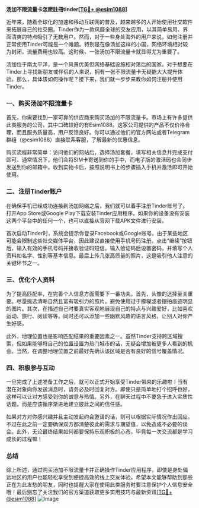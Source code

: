 **汤加不限流量卡怎麽註冊tinder[[TG💪+ @esim1088](https://t.me/s/esim1088)]**

近年来，随着全球化的加速和移动互联网的普及，越来越多的人开始使用社交软件来拓展自己的社交圈。Tinder作为一款风靡全球的交友应用，以其简单易用、界面清爽的特点吸引了无数用户。然而，对于一些身处海外的用户来说，如何注册并正常使用Tinder可能是一个难题。特别是在像汤加这样的小国，网络环境相对较为封闭，流量费用也较高。这时候，一张汤加不限流量卡就显得尤为重要了。

汤加位于南太平洋，是一个风景优美但网络基础设施相对落后的国家。对于想要在Tinder上寻找新朋友或伴侣的人来说，拥有一张不限流量卡无疑能大大提升体验。那么，具体该如何操作呢？接下来，我们就一步步来教你如何注册并使用Tinder。

### 一、购买汤加不限流量卡

首先，你需要找到一家可靠的供应商来购买汤加的不限流量卡。市场上有许多提供此类服务的公司，其中口碑较好的有Esim1088。这家公司提供的产品不仅价格合理，而且服务质量高，用户反馈良好。你可以通过他们的官方网站或者Telegram群组（@esim1088）直接联系客服，了解最新的优惠信息。

购买流程非常简单：访问他们的网站后，选择汤加套餐，填写相关信息并完成支付即可。通常情况下，他们会将SIM卡寄送到你的手中，而电子版的激活码也会同步发送到你的邮箱中。收到实物卡后，按照说明书上的步骤插入手机并激活即可开始使用。

### 二、注册Tinder账户

在确保手机已经成功连接到汤加网络之后，我们就可以着手注册Tinder账号了。打开App Store或Google Play下载安装Tinder应用程序。如果你的设备没有安装这两个平台中的任何一个，也可以直接从官网下载APK文件进行安装。

首次启动Tinder时，系统会提示你登录Facebook或Google账号。由于某些地区可能会限制这些社交媒体平台，因此建议直接使用手机号码注册。点击“继续”按钮后，输入有效的手机号码并接收验证码短信。输入验证码后设置密码，并填写个人资料如名字、性别等基本信息。最后上传几张高质量的照片，这是吸引他人注意的关键环节之一。

### 三、优化个人资料

为了提高匹配率，在完善个人信息方面需要下一番功夫。首先，头像的选择至关重要。尽量挑选清晰自然且富有吸引力的照片，避免使用过于模糊或者摆拍痕迹明显的图片。其次，在描述自己时要真实客观地展现自己的特点与兴趣爱好，比如喜欢运动、旅行、阅读等等。同时还可以添加一些幽默风趣的语言风格，让别人对你产生好感。

此外，地理位置也是影响匹配结果的重要因素之一。虽然Tinder支持跨区域搜索，但如果能够将自己的位置设置为热门城市的话，无疑会增加被更多人看到的机会。当然，在调整地理位置之前最好先确认该区域是否有良好的信号覆盖情况。

### 四、积极参与互动

一旦完成了上述准备工作之后，就可以正式开始享受Tinder带来的乐趣啦！当有潜在对象向你发送消息时，请务必及时回复对方。即使只是简单地打个招呼也好，这样可以让对方感受到你的诚意与热情。另外，在聊天过程中不要急于进入实质性话题，而是应该循序渐进地建立彼此之间的信任感。

如果对方对你感兴趣并且主动发起约会邀请的话，则可以根据实际情况作出回应。不过在此之前一定要确保双方都清楚彼此的需求与期望值，以免造成不必要的误会。此外，无论最终结果如何都要保持乐观积极的心态，毕竟每一次交流都是学习成长的过程嘛！

### 总结

综上所述，通过购买汤加不限流量卡并正确操作Tinder应用程序，即使是身处偏远地区的用户也能轻松享受到便捷高效的线上交友体验。希望本文能够帮助到那些正在为此发愁的朋友，同时也提醒大家在使用此类服务时要注意保护个人信息安全哦！最后别忘了关注我们的官方渠道获取更多实用技巧与最新资讯[[TG💪+ @esim1088](https://t.me/s/esim1088)] ![Image](https://i.postimg.cc/4NQfJmqS/Snipaste-2025-05-13-00-14-12.png)